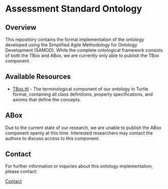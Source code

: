 # Assessment Standard Ontology

## Overview

This repository contains the formal implementation of the ontology developed using the Simplified Agile Methodology for Ontology Development (SAMOD). While the complete ontological framework consists of both the TBox and ABox, we are currently only able to publish the TBox component.

## Available Resources

- [TBox.ttl](./TBox.ttl) - The terminological component of our ontology in Turtle format, containing all class definitions, property specifications, and axioms that define the concepts.

## ABox

Due to the current state of our research, we are unable to publish the ABox component openly at this time. Interested researchers may contact the authors to discuss access to this component.

## Contact

For further information or inquiries about this ontology implementation, please contact:

[Contact](mailto:janerik.grau@student.unisg.ch)